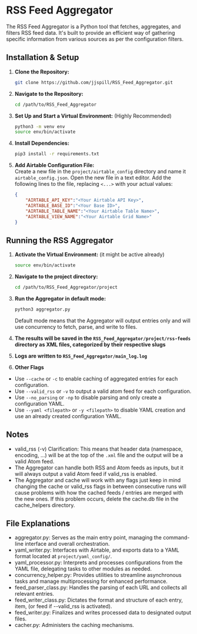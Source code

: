 # RSS Feed Aggregator

The RSS Feed Aggregator is a Python tool that fetches, aggregates, and filters RSS feed data. It's built to provide an efficient way of gathering specific information from various sources as per the configuration filters.

## Installation & Setup

1. **Clone the Repository:**
    ```bash
    git clone https://github.com/jjspill/RSS_Feed_Aggregator.git
    ```

2. **Navigate to the Repository:**
    ```bash
    cd /path/to/RSS_Feed_Aggregator
    ```

3. **Set Up and Start a Virtual Environment:** (Highly Recommended)
    ```bash
    python3 -m venv env
    source env/bin/activate
    ```

4. **Install Dependencies:**
    ```bash
    pip3 install -r requirements.txt
    ```

5. **Add Airtable Configuration File:**  
    Create a new file in the `project/airtable_config` directory and name it `airtable_config.json`.
    Open the new file in a text editor.
    Add the following lines to the file, replacing `<...>` with your actual values:
    ```json
    {
	    "AIRTABLE_API_KEY":"<Your Airtable API Key>",
	    "AIRTABLE_BASE_ID":"<Your Base ID>",
	    "AIRTABLE_TABLE_NAME":"<Your Airtable Table Name>",
	    "AIRTABLE_VIEW_NAME":"<Your Airtable Grid Name>"
    }
    ```

## Running the RSS Aggregator

1. **Activate the Virtual Environment:** (it might be active already)
    ```bash
    source env/bin/activate
    ```
2. **Navigate to the project directory:**
    ```bash
    cd /path/to/RSS_Feed_Aggregator/project
    ```

3. **Run the Aggregator in default mode:**
    ```bash
    python3 aggregator.py
    ```
    Default mode means that the Aggregator will output entries only and will use concurrency to fetch, parse, and write to files.

4. **The results will be saved in the `RSS_Feed_Aggregator/project/rss-feeds` directory as XML files, categorized by their respective slugs**  

5. **Logs are written to `RSS_Feed_Aggregator/main_log.log`**

6. **Other Flags**
- Use `--cache` or `-c` to enable caching of aggregated entries for each configuration.
- Use `--valid_rss` or `-v` to output a valid atom feed for each configuration.
- Use `--no_parsing` or `-np` to disable parsing and only create a configuration YAML.
- Use `--yaml <filepath>` or `-y <filepath>` to disable YAML creation and use an already created configuration YAML.

## Notes
- valid_rss (-v) Clarification: This means that header data (namespace, encoding, ...) will be at the top of the `.xml` file and the output will be a valid Atom feed.
- The Aggregator can handle both RSS and Atom feeds as inputs, but it will always output a valid Atom feed if valid_rss is enabled.
- The Aggregator and cache will work with any flags just keep in mind changing the cache or valid_rss flags in between consecutive runs will cause problems with how the cached feeds / entries are merged with the new ones. If this problem occurs, delete the cache.db file in the cache_helpers directory.

## File Explanations
- aggregator.py: Serves as the main entry point, managing the command-line interface and overall orchestration.
- yaml_writer.py: Interfaces with Airtable, and exports data to a YAML format located at `project/yaml_config/`.
- yaml_processor.py: Interprets and processes configurations from the YAML file, delegating tasks to other modules as needed.
- concurrency_helper.py: Provides utilities to streamline asynchronous tasks and manage multiprocessing for enhanced performance.
- feed_parser_class.py: Handles the parsing of each URL and collects all relevant entries.
- feed_writer_class.py: Dictates the format and structure of each entry, item, (or feed if --valid_rss is activated).
- feed_writer.py: Finalizes and writes processed data to designated output files.
- cacher.py: Administers the caching mechanisms.